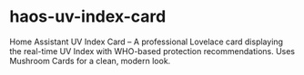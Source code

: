 # haos-uv-index-card
Home Assistant UV Index Card – A professional Lovelace card displaying the real-time UV Index with WHO-based protection recommendations. Uses Mushroom Cards for a clean, modern look.
